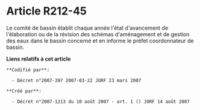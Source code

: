 # Article R212-45

Le comité de bassin établit chaque année l'état d'avancement de l'élaboration ou de la révision des schémas d'aménagement et
de gestion des eaux dans le bassin concerné et en informe le préfet coordonnateur de bassin.

**Liens relatifs à cet article**

	**Codifié par**:

	  - Décret n°2007-397 2007-03-22 JORF 23 mars 2007

	**Créé par**:

	  - Décret n°2007-1213 du 10 août 2007 - art. 1 () JORF 14 août 2007
